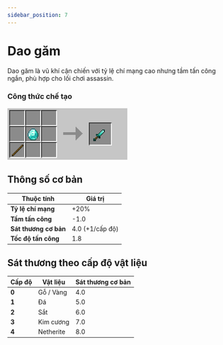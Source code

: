 ```yaml
---
sidebar_position: 7
---
```


# Dao găm

Dao găm là vũ khí cận chiến với tỷ lệ chí mạng cao nhưng tầm tấn công ngắn, phù hợp cho lối chơi assassin.

### Công thức chế tạo

![Dao găm](./img/daggers.png)

## Thông số cơ bản

| Thuộc tính | Giá trị |
|------------|---------|
| **Tỷ lệ chí mạng** | +20% |
| **Tầm tấn công** | -1.0 |
| **Sát thương cơ bản** | 4.0 (+1/cấp độ) |
| **Tốc độ tấn công** | 1.8 |

## Sát thương theo cấp độ vật liệu

| Cấp độ | Vật liệu | Sát thương cơ bản |
|--------|----------|-------------------|
| **0** | Gỗ / Vàng | 4.0 |
| **1** | Đá | 5.0 |
| **2** | Sắt | 6.0 |
| **3** | Kim cương | 7.0 |
| **4** | Netherite | 8.0 |